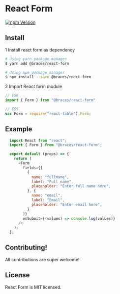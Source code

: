 # React Form
<!-- [![Build Status](https://travis-ci.org/codebraces/react-form.svg?branch=master)](https://travis-ci.org/codebraces/react-form) -->
[![npm Version](https://img.shields.io/npm/v/@braces/react-form.svg)](https://www.npmjs.com/package/@braces/react-form)


## Install
1 Install react form as dependency
  ```bash
  # Using yarn package manager
  $ yarn add @braces/react-form

  # Using npm package manager
  $ npm install --save @braces/react-form
  ```
2 Import React form module
  ```javascript
  // ES6
  import { Form } from "@braces/react-form"

  // ES5
  var Form = require("react-table").Form;
  ```
## Example

```javascript
  import React from "react";
  import { Form } from "@braces/react-form";

  export default (props) => {
    return (
      <Form
        fields={[
          {
            name: "fullname",
            label: "Full name",
            placeholder: "Enter full name here",
          }, {
            name: "email",
            label: "Email",
            placeholder: "Enter email here",
          }
        ]}
        onSubmit={(values) => console.log(values)}
      />
    );
  };
```

## Contributing!
All contributions are super welcome!


## License

React Form is MIT licensed.